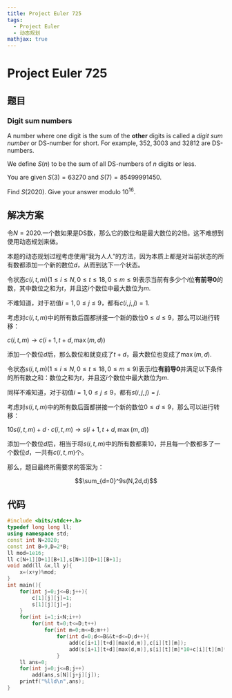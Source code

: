 ```yaml
---
title: Project Euler 725
tags:
  - Project Euler
  - 动态规划
mathjax: true
---
```

<escape><!-- more --></escape>
    
# Project Euler 725
## 题目
### Digit sum numbers



A number where one digit is the sum of the **other** digits is called a *digit sum number* or DS-number for short. For example, $352, 3003$ and $32812$ are DS-numbers.


We define $S(n)$ to be the sum of all DS-numbers of $n$ digits or less.


You are given $S(3) = 63270$ and $S(7) = 85499991450$.


Find $S(2020)$. Give your answer modulo $10^{16}$.




## 解决方案

令$N=2020.$一个数如果是DS数，那么它的数位和是最大数位的$2$倍。这不难想到使用动态规划来做。

本题的动态规划过程考虑使用“我为人人”的方法，因为本质上都是对当前状态的所有数都添加一个新的数位$d$，从而到达下一个状态。

令状态$c(i,t,m)(1\le i\le N,0\le t\le18,0\le m\le9)$表示当前有多少个$i$位**有前导0**的数，其中数位之和为$t$，并且这$i$个数位中最大数位为$m.$

不难知道，对于初值$i=1,0\le j\le 9$，都有$c(i,j,j)=1.$

考虑对$c(i,t,m)$中的所有数后面都拼接一个新的数位$0\le d\le 9$，那么可以进行转移：

$c(i,t,m)\rightarrow c(i+1,t+d,\max(m,d))$

添加一个数位$d$后，那么数位和就变成了$t+d$，最大数位也变成了$\max(m,d).$


令状态$s(i,t,m)(1\le i\le N,0\le t\le18,0\le m\le9)$表示$i$位**有前导0**并满足以下条件的所有数之和：数位之和为$t$，并且这$i$个数位中最大数位为$m.$

同样不难知道，对于初值$i=1,0\le j\le 9$，都有$s(i,j,j)=j.$

考虑对$s(i,t,m)$中的所有数后面都拼接一个新的数位$0\le d\le 9$，那么可以进行转移：

$10s(i,t,m)+d\cdot c(i,t,m)\rightarrow s(i+1,t+d,\max(m,d))$

添加一个数位$d$后，相当于将$s(i,t,m)$中的所有数都乘$10$，并且每一个数都多了一个数位$d$，一共有$c(i,t,m)$个。

那么，题目最终所需要求的答案为：

$$\sum_{d=0}^9s(N,2d,d)$$



## 代码


```C++
#include <bits/stdc++.h>
typedef long long ll;
using namespace std;
const int N=2020;
const int B=9,D=2*B;
ll mod=1e16;
ll c[N+1][D+1][B+1],s[N+1][D+1][B+1];
void add(ll &x,ll y){
    x=(x+y)%mod;
}
int main(){
    for(int j=0;j<=B;j++){
        c[1][j][j]=1;
        s[1][j][j]=j;
    }
    for(int i=1;i<N;i++)
        for(int t=0;t<=D;t++)
            for(int m=0;m<=B;m++)
                for(int d=0;d<=B&&t+d<=D;d++){
                    add(c[i+1][t+d][max(d,m)],c[i][t][m]);
                    add(s[i+1][t+d][max(d,m)],s[i][t][m]*10+c[i][t][m]*d);
                }
    ll ans=0;
    for(int j=0;j<=B;j++)
        add(ans,s[N][j+j][j]);
    printf("%lld\n",ans);
}

```